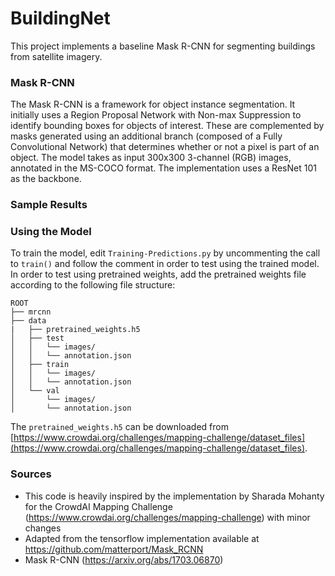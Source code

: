 # BuildingNet

This project implements a baseline Mask R-CNN for segmenting buildings from satellite imagery.

### Mask R-CNN

The Mask R-CNN is a framework for object instance segmentation. It initially uses a Region Proposal Network with Non-max Suppression to identify bounding boxes for objects of interest. These are complemented by masks generated using an additional branch (composed of a Fully Convolutional Network) that determines whether or not a pixel is part of an object. The model takes as input 300x300 3-channel (RGB) images, annotated in the MS-COCO format. The implementation uses a ResNet 101 as the backbone.

### Sample Results



### Using the Model

To train the model, edit `Training-Predictions.py` by uncommenting the call to `train()` and follow the comment in order to test using the trained model. In order to test using pretrained weights, add the pretrained weights file according to the following file structure:

```
ROOT
├── mrcnn
├── data
|   ├── pretrained_weights.h5
│   ├── test
│   │   └── images/
│   │   └── annotation.json
│   ├── train
│   │   └── images/
│   │   └── annotation.json
│   └── val
│       └── images/
│       └── annotation.json
```
The `pretrained_weights.h5` can be downloaded from [https://www.crowdai.org/challenges/mapping-challenge/dataset_files](https://www.crowdai.org/challenges/mapping-challenge/dataset_files).

### Sources

- This code is heavily inspired by the implementation by Sharada Mohanty for the CrowdAI Mapping Challenge
(https://www.crowdai.org/challenges/mapping-challenge) with minor changes
- Adapted from the tensorflow implementation available at https://github.com/matterport/Mask_RCNN
- Mask R-CNN (https://arxiv.org/abs/1703.06870)
